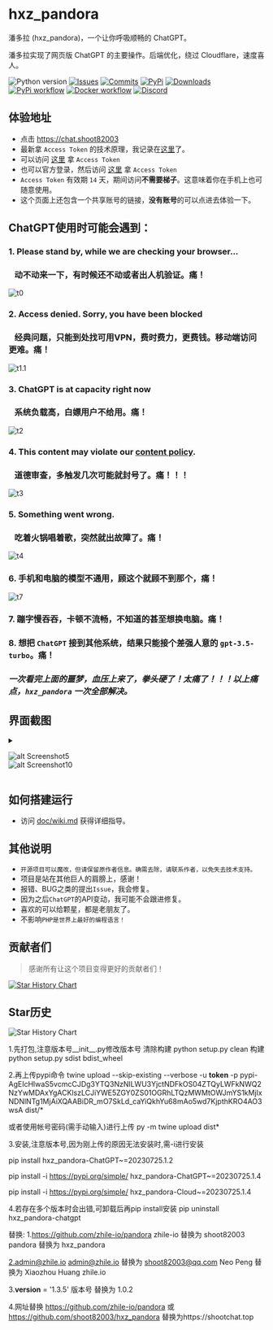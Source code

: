 # hxz_pandora

潘多拉 (hxz_pandora)，一个让你呼吸顺畅的 ChatGPT。

潘多拉实现了网页版 ChatGPT 的主要操作。后端优化，绕过 Cloudflare，速度喜人。

<!-- PROJECT SHIELDS -->

![Python version](https://img.shields.io/badge/python-%3E%3D3.7-green)
[![Issues](https://img.shields.io/github/issues-raw/zhile-io/hxz_pandora)](https://github.com/shoot82003/hxz_pandora/issues)
[![Commits](https://img.shields.io/github/last-commit/zhile-io/hxz_pandora/master)](https://github.com/shoot82003/hxz_pandora/commits/master)
[![PyPi](https://img.shields.io/pypi/v/hxz_pandora-chatgpt.svg)](https://pypi.python.org/pypi/hxz_pandora-chatgpt)
[![Downloads](https://static.pepy.tech/badge/hxz_pandora-chatgpt)](https://pypi.python.org/pypi/hxz_pandora-chatgpt)
[![PyPi workflow](https://github.com/shoot82003/hxz_pandora/actions/workflows/python-publish.yml/badge.svg)](https://github.com/shoot82003/hxz_pandora/actions/workflows/python-publish.yml)
[![Docker workflow](https://github.com/shoot82003/hxz_pandora/actions/workflows/docker-publish.yml/badge.svg)](https://github.com/shoot82003/hxz_pandora/actions/workflows/docker-publish.yml)
[![Discord](https://img.shields.io/discord/1098772912242163795?label=Discord)](https://discord.gg/QBkd9JAaWa)

## 体验地址
* 点击 <a href="https://chat.shoot82003" target="_blank" title="hxz_pandora Cloud体验地址">https://chat.shoot82003</a>
* 最新拿 `Access Token` 的技术原理，我记录在[这里](https://shoot82003/2023/05/19/how-to-get-chatgpt-access-token-via-pkce.html)了。
* 可以访问 [这里](http://ai-20230626.fakeopen.com/auth) 拿 `Access Token`
* 也可以官方登录，然后访问 [这里](http://chat.openai.com/api/auth/session) 拿 `Access Token`
* `Access Token` 有效期 `14` 天，期间访问**不需要梯子**。这意味着你在手机上也可随意使用。
* 这个页面上还包含一个共享账号的链接，**没有账号**的可以点进去体验一下。
 
## ChatGPT使用时可能会遇到：

### 1. Please stand by, while we are checking your browser... 
### &nbsp;&nbsp;&nbsp;动不动来一下，有时候还不动或者出人机验证。痛！
![t0](https://github.com/shoot82003/hxz_pandora/raw/master/doc/images/t0.png)

### 2. Access denied. Sorry, you have been blocked
### &nbsp;&nbsp;&nbsp;经典问题，只能到处找可用VPN，费时费力，更费钱。移动端访问更难。痛！
![t1.1](https://github.com/shoot82003/hxz_pandora/raw/master/doc/images/t1.1.png)

### 3. ChatGPT is at capacity right now 
### &nbsp;&nbsp;&nbsp;系统负载高，白嫖用户不给用。痛！
![t2](https://github.com/shoot82003/hxz_pandora/raw/master/doc/images/t2.png)

### 4. This content may violate our <u>content policy</u>. 
### &nbsp;&nbsp;&nbsp;道德审查，多触发几次可能就封号了。痛！！！
![t3](https://github.com/shoot82003/hxz_pandora/raw/master/doc/images/t3.png)

### 5. Something went wrong. 
### &nbsp;&nbsp;&nbsp;吃着火锅唱着歌，突然就出故障了。痛！
![t4](https://github.com/shoot82003/hxz_pandora/raw/master/doc/images/t4.png)

### 6. 手机和电脑的模型不通用，顾这个就顾不到那个，痛！
![t7](https://github.com/shoot82003/hxz_pandora/raw/master/doc/images/t7.png)

### 7. 蹦字慢吞吞，卡顿不流畅，不知道的甚至想换电脑。痛！
### 8. 想把 `ChatGPT` 接到其他系统，结果只能接个差强人意的 `gpt-3.5-turbo`。痛！

### _一次看完上面的噩梦，血压上来了，拳头硬了！太痛了！！！以上痛点，`hxz_pandora` 一次全部解决。_

## 界面截图

  <details>

  <summary>

  ![alt Screenshot5](https://github.com/shoot82003/hxz_pandora/raw/master/doc/images/s05.png)<br>
  ![alt Screenshot10](https://github.com/shoot82003/hxz_pandora/raw/master/doc/images/s12.jpeg)

  </summary>

  ![alt Screenshot1](https://github.com/shoot82003/hxz_pandora/raw/master/doc/images/s01.png)<br>
  ![alt Screenshot2](https://github.com/shoot82003/hxz_pandora/raw/master/doc/images/s02.png)<br>
  ![alt Screenshot3](https://github.com/shoot82003/hxz_pandora/raw/master/doc/images/s03.png)<br>
  ![alt Screenshot4](https://github.com/shoot82003/hxz_pandora/raw/master/doc/images/s04.png)<br>
  ![alt Screenshot6](https://github.com/shoot82003/hxz_pandora/raw/master/doc/images/s06.png)<br>
  ![alt Screenshot11](https://github.com/shoot82003/hxz_pandora/raw/master/doc/images/s11.jpeg)

  </details>

## 如何搭建运行

* 访问 [doc/wiki.md](https://github.com/shoot82003/hxz_pandora/blob/master/doc/wiki.md) 获得详细指导。

## 其他说明

* `开源项目可以魔改，但请保留原作者信息。确需去除，请联系作者，以免失去技术支持。`
* 项目是站在其他巨人的肩膀上，感谢！
* 报错、BUG之类的提出`Issue`，我会修复。
* 因为之后`ChatGPT`的API变动，我可能不会跟进修复。
* 喜欢的可以给颗星，都是老朋友了。
* 不影响`PHP是世界上最好的编程语言！`

## 贡献者们

> 感谢所有让这个项目变得更好的贡献者们！

[![Star History Chart](https://contrib.rocks/image?repo=zhile-io/hxz_pandora)](https://github.com/shoot82003/hxz_pandora/graphs/contributors)

## Star历史

![Star History Chart](https://api.star-history.com/svg?repos=zhile-io/hxz_pandora&type=Date)



1.先打包,注意版本号__init__.py修改版本号
清除构建
python setup.py clean
构建
python setup.py sdist bdist_wheel

2.再上传pypi命令
twine upload --skip-existing --verbose -u __token__ -p pypi-AgEIcHlwaS5vcmcCJDg3YTQ3NzNlLWU3YjctNDFkOS04ZTQyLWFkNWQ2NzYwMDAxYgACKlszLCJiYWE5ZGY0ZS01OGRhLTQzMWMtOWJmYS1kMjIxNDNlNTg1MjAiXQAABiDR_mO7SkLd_caYiQkhYu68mAo5wd7KjpthKRO4AO3wsA dist/*

或者使用帐号密码(需手动输入)进行上传
py -m twine upload dist\*


3.安装,注意版本号,因为刚上传的原因无法安装时,需-i进行安装

pip install hxz_pandora-ChatGPT~=20230725.1.2


pip install -i https://pypi.org/simple/ hxz_pandora-ChatGPT~=20230725.1.4


pip install -i https://pypi.org/simple/ hxz_pandora-Cloud~=20230725.1.4

4.若存在多个版本时会出错,可卸载后再pip install安装
pip uninstall hxz_pandora-chatgpt

替换:
1.https://github.com/zhile-io/pandora
    zhile-io    替换为     shoot82003
    pandora     替换为     hxz_pandora
    
    
2.admin@zhile.io
    admin@zhile.io  替换为     shoot82003@qq.com
    Neo Peng        替换为     Xiaozhou Huang
    zhile.io
    
3.__version__ = '1.3.5'
    版本号         替换为     1.0.2
    
4.网址替换
    https://github.com/zhile-io/pandora
    或 https://github.com/shoot82003/hxz_pandora
    替换为https://shootchat.top
    
